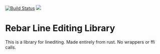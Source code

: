 [![Build Status](https://travis-ci.org/cyborgsphinx/rebar.svg?branch=master)](https://travis-ci.org/cyborgsphinx/rebar)
[![](http://meritbadge.herokuapp.com/rebar)](https://crates.io/crates/rebar)

# Rebar Line Editing Library

This is a library for linediting. Made entirely from rust. No wrappers or ffi calls.
